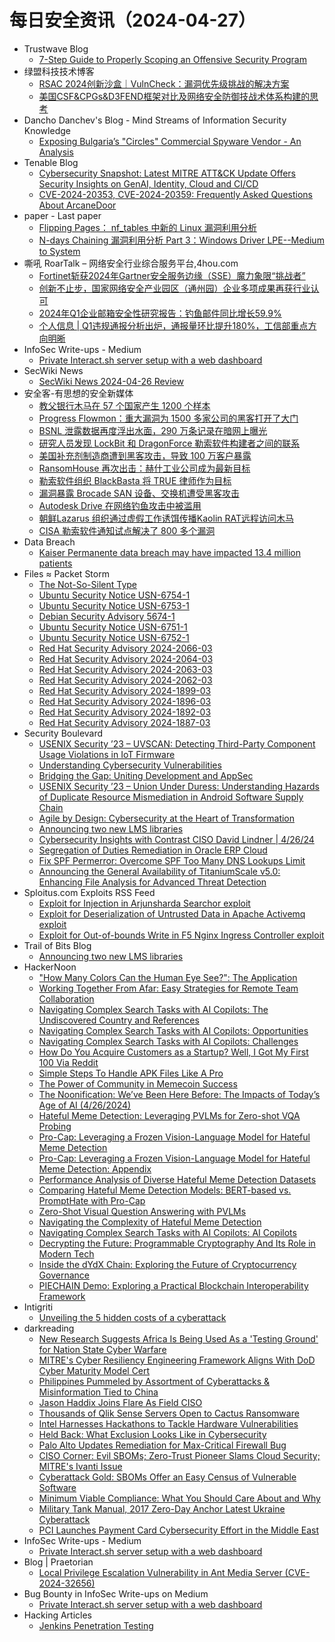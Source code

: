 # 每日安全资讯（2024-04-27）

- Trustwave Blog
  - [7-Step Guide to Properly Scoping an Offensive Security Program](https://www.trustwave.com/en-us/resources/blogs/trustwave-blog/7-step-guide-to-properly-scoping-an-offensive-security-program/)
- 绿盟科技技术博客
  - [RSAC 2024创新沙盒｜VulnCheck：漏洞优先级挑战的解决方案](https://blog.nsfocus.net/rsac-2024innovation-sandboxvulncheck/)
  - [美国CSF&CPGs&D3FEND框架对比及网络安全防御技战术体系构建的思考](https://blog.nsfocus.net/csfcpgsd3fend/)
- Dancho Danchev's Blog - Mind Streams of Information Security Knowledge
  - [Exposing Bulgaria’s "Circles" Commercial Spyware Vendor - An Analysis](https://ddanchev.blogspot.com/2024/04/exposing-bulgarias-circles-commercial.html)
- Tenable Blog
  - [Cybersecurity Snapshot: Latest MITRE ATT&CK Update Offers Security Insights on GenAI, Identity, Cloud and CI/CD](https://www.tenable.com/blog/cybersecurity-snapshot-latest-mitre-attck-update-offers-security-insights-on-genai-identity)
  - [CVE-2024-20353, CVE-2024-20359: Frequently Asked Questions About ArcaneDoor](https://www.tenable.com/blog/cve-2024-20353-cve-2024-20359-frequently-asked-questions-about-arcanedoor)
- paper - Last paper
  - [Flipping Pages： nf_tables 中新的 Linux 漏洞利用分析](https://paper.seebug.org/3154/)
  - [N-days Chaining 漏洞利用分析 Part 3：Windows Driver LPE--Medium to System](https://paper.seebug.org/3156/)
- 嘶吼 RoarTalk – 网络安全行业综合服务平台,4hou.com
  - [Fortinet斩获2024年Gartner安全服务边缘（SSE）魔力象限“挑战者”](https://www.4hou.com/posts/1pgm)
  - [创新不止步，国家网络安全产业园区（通州园）企业多项成果再获行业认可](https://www.4hou.com/posts/ZGk5)
  - [2024年Q1企业邮箱安全性研究报告：钓鱼邮件同比增长59.9%](https://www.4hou.com/posts/WK5x)
  - [个人信息 | Q1违规通报分析出炉，通报量环比提升180%，工信部重点方向明晰](https://www.4hou.com/posts/YYj2)
- InfoSec Write-ups - Medium
  - [Private Interact.sh server setup with a web dashboard](https://infosecwriteups.com/private-interact-sh-server-setup-with-a-web-dashboard-6b0320645536?source=rss----7b722bfd1b8d---4)
- SecWiki News
  - [SecWiki News 2024-04-26 Review](http://www.sec-wiki.com/?2024-04-26)
- 安全客-有思想的安全新媒体
  - [教父银行木马在 57 个国家产生 1200 个样本](https://www.anquanke.com/post/id/296048)
  - [Progress Flowmon：重大漏洞为 1500 多家公司的黑客打开了大门](https://www.anquanke.com/post/id/296045)
  - [BSNL 泄露数据再度浮出水面，290 万条记录在暗网上曝光](https://www.anquanke.com/post/id/296043)
  - [研究人员发现 LockBit 和 DragonForce 勒索软件构建者之间的联系](https://www.anquanke.com/post/id/296033)
  - [美国补充剂制造商遭到黑客攻击，导致 100 万客户暴露](https://www.anquanke.com/post/id/296014)
  - [RansomHouse 再次出击：赫什工业公司成为最新目标](https://www.anquanke.com/post/id/296030)
  - [勒索软件组织 BlackBasta 将 TRUE 律师作为目标](https://www.anquanke.com/post/id/296027)
  - [漏洞暴露 Brocade SAN 设备、交换机遭受黑客攻击](https://www.anquanke.com/post/id/296024)
  - [Autodesk Drive 在网络钓鱼攻击中被滥用](https://www.anquanke.com/post/id/296021)
  - [朝鲜Lazarus 组织通过虚假工作诱饵传播Kaolin RAT远程访问木马](https://www.anquanke.com/post/id/296018)
  - [CISA 勒索软件通知试点解决了 800 多个漏洞](https://www.anquanke.com/post/id/296015)
- Data Breach
  - [Kaiser Permanente data breach may have impacted 13.4 million patients](https://securityaffairs.com/162347/data-breach/kaiser-permanente-data-breach.html)
- Files ≈ Packet Storm
  - [The Not-So-Silent Type](https://packetstormsecurity.com/files/178285/175--keyboardvuln.pdf)
  - [Ubuntu Security Notice USN-6754-1](https://packetstormsecurity.com/files/178284/USN-6754-1.txt)
  - [Ubuntu Security Notice USN-6753-1](https://packetstormsecurity.com/files/178283/USN-6753-1.txt)
  - [Debian Security Advisory 5674-1](https://packetstormsecurity.com/files/178282/dsa-5674-1.txt)
  - [Ubuntu Security Notice USN-6751-1](https://packetstormsecurity.com/files/178281/USN-6751-1.txt)
  - [Ubuntu Security Notice USN-6752-1](https://packetstormsecurity.com/files/178280/USN-6752-1.txt)
  - [Red Hat Security Advisory 2024-2066-03](https://packetstormsecurity.com/files/178279/RHSA-2024-2066-03.txt)
  - [Red Hat Security Advisory 2024-2064-03](https://packetstormsecurity.com/files/178278/RHSA-2024-2064-03.txt)
  - [Red Hat Security Advisory 2024-2063-03](https://packetstormsecurity.com/files/178277/RHSA-2024-2063-03.txt)
  - [Red Hat Security Advisory 2024-2062-03](https://packetstormsecurity.com/files/178276/RHSA-2024-2062-03.txt)
  - [Red Hat Security Advisory 2024-1899-03](https://packetstormsecurity.com/files/178275/RHSA-2024-1899-03.txt)
  - [Red Hat Security Advisory 2024-1896-03](https://packetstormsecurity.com/files/178274/RHSA-2024-1896-03.txt)
  - [Red Hat Security Advisory 2024-1892-03](https://packetstormsecurity.com/files/178273/RHSA-2024-1892-03.txt)
  - [Red Hat Security Advisory 2024-1887-03](https://packetstormsecurity.com/files/178272/RHSA-2024-1887-03.txt)
- Security Boulevard
  - [USENIX Security ’23 – UVSCAN: Detecting Third-Party Component Usage Violations in IoT Firmware](https://securityboulevard.com/2024/04/usenix-security-23-uvscan-detecting-third-party-component-usage-violations-in-iot-firmware/)
  - [Understanding Cybersecurity Vulnerabilities](https://securityboulevard.com/2024/04/understanding-cybersecurity-vulnerabilities/)
  - [Bridging the Gap: Uniting Development and AppSec](https://securityboulevard.com/2024/04/bridging-the-gap-uniting-development-and-appsec/)
  - [USENIX Security ’23 – Union Under Duress: Understanding Hazards of Duplicate Resource Mismediation in Android Software Supply Chain](https://securityboulevard.com/2024/04/usenix-security-23-union-under-duress-understanding-hazards-of-duplicate-resource-mismediation-in-android-software-supply-chain/)
  - [Agile by Design: Cybersecurity at the Heart of Transformation](https://securityboulevard.com/2024/04/agile-by-design-cybersecurity-at-the-heart-of-transformation/)
  - [Announcing two new LMS libraries](https://securityboulevard.com/2024/04/announcing-two-new-lms-libraries/)
  - [Cybersecurity Insights with Contrast CISO David Lindner | 4/26/24](https://securityboulevard.com/2024/04/cybersecurity-insights-with-contrast-ciso-david-lindner-4-26-24/)
  - [Segregation of Duties Remediation in Oracle ERP Cloud](https://securityboulevard.com/2024/04/segregation-of-duties-remediation-in-oracle-erp-cloud/)
  - [Fix SPF Permerror: Overcome SPF Too Many DNS Lookups Limit](https://securityboulevard.com/2024/04/fix-spf-permerror-overcome-spf-too-many-dns-lookups-limit/)
  - [Announcing the General Availability of TitaniumScale v5.0: Enhancing File Analysis for Advanced Threat Detection](https://securityboulevard.com/2024/04/announcing-the-general-availability-of-titaniumscale-v5-0-enhancing-file-analysis-for-advanced-threat-detection/)
- Sploitus.com Exploits RSS Feed
  - [Exploit for Injection in Arjunsharda Searchor exploit](https://sploitus.com/exploit?id=3D7F6A1C-21C8-56AD-B331-7DACA0859974&utm_source=rss&utm_medium=rss)
  - [Exploit for Deserialization of Untrusted Data in Apache Activemq exploit](https://sploitus.com/exploit?id=8BA79BA4-8ADF-5058-80A4-F431DAB43AAB&utm_source=rss&utm_medium=rss)
  - [Exploit for Out-of-bounds Write in F5 Nginx Ingress Controller exploit](https://sploitus.com/exploit?id=DF1BBDC4-B715-5ABE-985E-91DD3BB87773&utm_source=rss&utm_medium=rss)
- Trail of Bits Blog
  - [Announcing two new LMS libraries](https://blog.trailofbits.com/2024/04/26/announcing-two-new-lms-libraries/)
- HackerNoon
  - ["How Many Colors Can the Human Eye See?": The Application](https://hackernoon.com/how-many-colors-can-the-human-eye-see-the-application?source=rss)
  - [Working Together From Afar: Easy Strategies for Remote Team Collaboration](https://hackernoon.com/working-together-from-afar-easy-strategies-for-remote-team-collaboration?source=rss)
  - [Navigating Complex Search Tasks with AI Copilots: The Undiscovered Country and References](https://hackernoon.com/navigating-complex-search-tasks-with-ai-copilots-the-undiscovered-country-and-references?source=rss)
  - [Navigating Complex Search Tasks with AI Copilots: Opportunities](https://hackernoon.com/navigating-complex-search-tasks-with-ai-copilots-opportunities?source=rss)
  - [Navigating Complex Search Tasks with AI Copilots: Challenges](https://hackernoon.com/navigating-complex-search-tasks-with-ai-copilots-challenges?source=rss)
  - [How Do You Acquire Customers as a Startup? Well, I Got My First 100 Via Reddit](https://hackernoon.com/how-do-you-acquire-customers-as-a-startup-well-i-got-my-first-100-via-reddit?source=rss)
  - [Simple Steps To Handle APK Files Like A Pro](https://hackernoon.com/simple-steps-to-handle-apk-files-like-a-pro?source=rss)
  - [The Power of Community in Memecoin Success](https://hackernoon.com/the-power-of-community-in-memecoin-success?source=rss)
  - [The Noonification: We’ve Been Here Before: The Impacts of Today’s Age of AI (4/26/2024)](https://hackernoon.com/4-26-2024-noonification?source=rss)
  - [Hateful Meme Detection: Leveraging PVLMs for Zero-shot VQA Probing](https://hackernoon.com/hateful-meme-detection-leveraging-pvlms-for-zero-shot-vqa-probing?source=rss)
  - [Pro-Cap: Leveraging a Frozen Vision-Language Model for Hateful Meme Detection](https://hackernoon.com/pro-cap-leveraging-a-frozen-vision-language-model-for-hateful-meme-detection?source=rss)
  - [Pro-Cap: Leveraging a Frozen Vision-Language Model for Hateful Meme Detection: Appendix](https://hackernoon.com/pro-cap-leveraging-a-frozen-vision-language-model-for-hateful-meme-detection-appendix?source=rss)
  - [Performance Analysis of Diverse Hateful Meme Detection Datasets](https://hackernoon.com/performance-analysis-of-diverse-hateful-meme-detection-datasets?source=rss)
  - [Comparing Hateful Meme Detection Models: BERT-based vs. PromptHate with Pro-Cap](https://hackernoon.com/comparing-hateful-meme-detection-models-bert-based-vs-prompthate-with-pro-cap?source=rss)
  - [Zero-Shot Visual Question Answering with PVLMs](https://hackernoon.com/zero-shot-visual-question-answering-with-pvlms?source=rss)
  - [Navigating the Complexity of Hateful Meme Detection](https://hackernoon.com/navigating-the-complexity-of-hateful-meme-detection?source=rss)
  - [Navigating Complex Search Tasks with AI Copilots: AI Copilots](https://hackernoon.com/navigating-complex-search-tasks-with-ai-copilots-ai-copilots?source=rss)
  - [Decrypting the Future: Programmable Cryptography And Its Role in Modern Tech](https://hackernoon.com/decrypting-the-future-programmable-cryptography-and-its-role-in-modern-tech?source=rss)
  - [Inside the dYdX Chain: Exploring the Future of Cryptocurrency Governance](https://hackernoon.com/inside-the-dydx-chain-exploring-the-future-of-cryptocurrency-governance?source=rss)
  - [PIECHAIN Demo: Exploring a Practical Blockchain Interoperability Framework](https://hackernoon.com/piechain-demo-exploring-a-practical-blockchain-interoperability-framework?source=rss)
- Intigriti
  - [Unveiling the 5 hidden costs of a cyberattack](https://blog.intigriti.com/2024/04/26/unveiling-the-5-hidden-costs-of-a-cyberattack/)
- darkreading
  - [New Research Suggests Africa Is Being Used As a 'Testing Ground' for Nation State Cyber Warfare](https://www.darkreading.com/cybersecurity-operations/new-research-suggests-africa-is-being-used-as-a-testing-ground-for-nation-state-cyber-warfare)
  - [MITRE's Cyber Resiliency Engineering Framework Aligns With DoD Cyber Maturity Model Cert](https://www.darkreading.com/threat-intelligence/mitre-s-cyber-resiliency-engineering-framework-aligns-with-dod-cyber-maturity-model-cert)
  - [Philippines Pummeled by Assortment of Cyberattacks &amp; Misinformation Tied to China](https://www.darkreading.com/cyberattacks-data-breaches/philippines-pummeled-by-assortment-of-cyberattacks-tied-to-china)
  - [Jason Haddix Joins Flare As Field CISO](https://www.darkreading.com/cybersecurity-operations/jason-haddix-joins-flare-as-field-ciso)
  - [Thousands of Qlik Sense Servers Open to Cactus Ransomware](https://www.darkreading.com/cyber-risk/more-than-3-000-qlik-sense-servers-vuln-to-cactus-ransomware-attacks)
  - [Intel Harnesses Hackathons to Tackle Hardware Vulnerabilities](https://www.darkreading.com/endpoint-security/intel-harnesses-hackathons-to-tackle-hardware-vulnerabilities)
  - [Held Back: What Exclusion Looks Like in Cybersecurity](https://www.darkreading.com/cybersecurity-careers/held-back-what-exclusion-looks-like-in-cybersecurity)
  - [Palo Alto Updates Remediation for Max-Critical Firewall Bug](https://www.darkreading.com/vulnerabilities-threats/palo-alto-updates-remediation-for-max-critical-firewall-bug)
  - [CISO Corner: Evil SBOMs; Zero-Trust Pioneer Slams Cloud Security; MITRE's Ivanti Issue](https://www.darkreading.com/cybersecurity-operations/ciso-corner-evil-sboms-zero-trust-cloud-security-mitre-ivanti)
  - [Cyberattack Gold: SBOMs Offer an Easy Census of Vulnerable Software](https://www.darkreading.com/application-security/cyberattack-gold-sboms-census-vulnerable-software)
  - [Minimum Viable Compliance: What You Should Care About and Why](https://www.darkreading.com/cyber-risk/minimum-viable-compliance-what-you-should-care-about-and-why)
  - [Military Tank Manual, 2017 Zero-Day Anchor Latest Ukraine Cyberattack](https://www.darkreading.com/cyberattacks-data-breaches/military-tank-manual-zero-day-ukraine-cyberattack)
  - [PCI Launches Payment Card Cybersecurity Effort in the Middle East](https://www.darkreading.com/cyber-risk/pci-launches-payment-card-cybersecurity-effort-in-middle-east)
- InfoSec Write-ups - Medium
  - [Private Interact.sh server setup with a web dashboard](https://infosecwriteups.com/private-interact-sh-server-setup-with-a-web-dashboard-6b0320645536?source=rss----7b722bfd1b8d---4)
- Blog | Praetorian
  - [Local Privilege Escalation Vulnerability in Ant Media Server (CVE-2024-32656)](https://www.praetorian.com/blog/local-privilege-escalation-vulnerability-ant-media-server-cve202432656/)
- Bug Bounty in InfoSec Write-ups on Medium
  - [Private Interact.sh server setup with a web dashboard](https://infosecwriteups.com/private-interact-sh-server-setup-with-a-web-dashboard-6b0320645536?source=rss----7b722bfd1b8d--bug_bounty)
- Hacking Articles
  - [Jenkins Penetration Testing](https://www.hackingarticles.in/jenkins-penetration-testing/)
